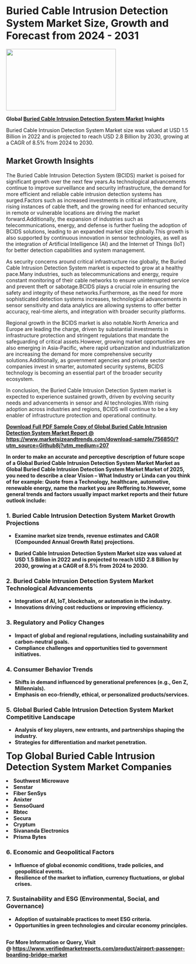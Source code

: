 <H1>Buried Cable Intrusion Detection System Market Size, Growth and Forecast from 2024 - 2031</H1><img class="aligncenter size-medium wp-image-584254" src="https://thirdeyenews.in/wp-content/uploads/2024/09/Global-Market-Research-300x168.jpeg" alt="" width="300" height="168" /><p><strong>Global&nbsp;<a href="https://www.marketsizeandtrends.com/download-sample/756850/?utm_source=Github8j?utm_medium=207">Buried Cable Intrusion Detection System Market</a> Insights</strong></p><p>Buried Cable Intrusion Detection System Market size was valued at USD 1.5 Billion in 2022 and is projected to reach USD 2.8 Billion by 2030, growing at a CAGR of 8.5% from 2024 to 2030.</p><p><h2>Market Growth Insights</h2> <p>The Buried Cable Intrusion Detection System (BCIDS) market is poised for significant growth over the next few years.As technological advancements continue to improve surveillance and security infrastructure, the demand for more efficient and reliable cable intrusion detection systems has surged.Factors such as increased investments in critical infrastructure, rising instances of cable theft, and the growing need for enhanced security in remote or vulnerable locations are driving the market forward.Additionally, the expansion of industries such as telecommunications, energy, and defense is further fueling the adoption of BCIDS solutions, leading to an expanded market size globally.This growth is also supported by continuous innovation in sensor technologies, as well as the integration of Artificial Intelligence (AI) and the Internet of Things (IoT) for better detection capabilities and system management.</p> <p><strong><a href="#"></a></strong></p> <p>As security concerns around critical infrastructure rise globally, the Buried Cable Intrusion Detection System market is expected to grow at a healthy pace.Many industries, such as telecommunications and energy, require constant monitoring of their cable networks to ensure uninterrupted service and prevent theft or sabotage.BCIDS plays a crucial role in ensuring the safety and integrity of these networks.Furthermore, as the need for more sophisticated detection systems increases, technological advancements in sensor sensitivity and data analytics are allowing systems to offer better accuracy, real-time alerts, and integration with broader security platforms.</p> <p>Regional growth in the BCIDS market is also notable.North America and Europe are leading the charge, driven by substantial investments in infrastructure protection and stringent regulations that mandate the safeguarding of critical assets.However, growing market opportunities are also emerging in Asia-Pacific, where rapid urbanization and industrialization are increasing the demand for more comprehensive security solutions.Additionally, as government agencies and private sector companies invest in smarter, automated security systems, BCIDS technology is becoming an essential part of the broader security ecosystem.</p> <p>In conclusion, the Buried Cable Intrusion Detection System market is expected to experience sustained growth, driven by evolving security needs and advancements in sensor and AI technologies.With rising adoption across industries and regions, BCIDS will continue to be a key enabler of infrastructure protection and operational continuity.</p> <p><strong><a href="#"></p><p><span class=""><strong>Download Full PDF Sample Copy of Global Buried Cable Intrusion Detection System Market Report</strong> @ <a href="https://www.marketsizeandtrends.com/download-sample/756850/?utm_source=Github8j?utm_medium=207" target="_blank">https://www.marketsizeandtrends.com/download-sample/756850/?utm_source=Github8j?utm_medium=207</a></span></p><p>In order to make an accurate and perceptive description of future scope of a Global&nbsp;Buried Cable Intrusion Detection System Market Market as Global&nbsp;Buried Cable Intrusion Detection System Market Market of 2025, you need to describe a clear Vision &ndash; What Industry or Linda can you think of for example: Quote from a Technology, healthcare, automotive, renewable energy, name the market you are Reffering to.However, some general trends and factors usually impact market reports and their future outlook include:</p><h3>1.&nbsp;<strong>Buried Cable Intrusion Detection System Market Growth Projections</strong></h3><ul><li>Examine market size trends, revenue estimates and CAGR (Compounded Annual Growth Rate) projections.</li><li><p>Buried Cable Intrusion Detection System Market size was valued at USD 1.5 Billion in 2022 and is projected to reach USD 2.8 Billion by 2030, growing at a CAGR of 8.5% from 2024 to 2030.</p></li></ul><h3>2.&nbsp;<strong>Buried Cable Intrusion Detection System Market Technological Advancements</strong></h3><ul><li>Integration of AI, IoT, blockchain, or automation in the industry.</li><li>Innovations driving cost reductions or improving efficiency.</li></ul><h3>3.&nbsp;<strong>Regulatory and Policy Changes</strong></h3><ul><li>Impact of global and regional regulations, including sustainability and carbon-neutral goals.</li><li>Compliance challenges and opportunities tied to government initiatives.</li></ul><h3>4.&nbsp;<strong>Consumer Behavior Trends</strong></h3><ul><li>Shifts in demand influenced by generational preferences (e.g., Gen Z, Millennials).</li><li>Emphasis on eco-friendly, ethical, or personalized products/services.</li></ul><h3>5.&nbsp;<strong>Global Buried Cable Intrusion Detection System Market Competitive Landscape</strong></h3><ul><li>Analysis of key players, new entrants, and partnerships shaping the industry.</li><li>Strategies for differentiation and market penetration.</li></ul><p data-pm-slice="1 1 []"><span style="color: inherit; font-family: inherit; font-size: 25px;">Top Global Buried Cable Intrusion Detection System Market Companies</span></p><div class="" data-test-id=""><p><li>Southwest Microwave</li><li> Senstar</li><li> Fiber SenSys</li><li> Anixter</li><li> SensoGuard</li><li> Rbtec</li><li> Secura</li><li> Cryptum</li><li> Sivananda Electronics</li><li> Prisma Bytes</li></p></div><h3>6.&nbsp;<strong>Economic and Geopolitical Factors</strong></h3><ul><li>Influence of global economic conditions, trade policies, and geopolitical events.</li><li>Resilience of the market to inflation, currency fluctuations, or global crises.</li></ul><h3>7.&nbsp;<strong>Sustainability and ESG (Environmental, Social, and Governance)</strong></h3><ul><li>Adoption of sustainable practices to meet ESG criteria.</li><li>Opportunities in green technologies and circular economy principles.</li></ul><h2><strong style="font-size: 14px;">For More Information or Query, Visit @&nbsp;</strong><a style="background-color: #ffffff; font-size: 14px;" href="https://www.marketsizeandtrends.com/report/buried-cable-intrusion-detection-system-market/" target="_blank">https://www.verifiedmarketreports.com/product/airport-passenger-boarding-bridge-market</a></h2>